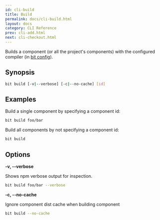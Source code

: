 ```yaml
---
id: cli-build
title: Build
permalink: docs/cli-build.html
layout: docs
category: CLI Reference
prev: cli-add.html
next: cli-checkout.html
---
```


Builds a component (or all the project's components) with the configured compiler (in [bit config](/docs/conf-bit-json.html)).

## Synopsis

```bash
bit build [-v|--verbose] [-c|--no-cache] [id]
```

## Examples

Build a single component by specifying a component id:

```bash
bit build foo/bar
```

Build all components by not specifying a component id:

```bash
bit build
```

## Options

**-v, --verbose**

Shows npm verbose output for inspection.

```bash
bit build foo/bar --verbose
```

**-c, --no-cache**

Ignore component dist cache when building component

```bash
bit build --no-cache
```